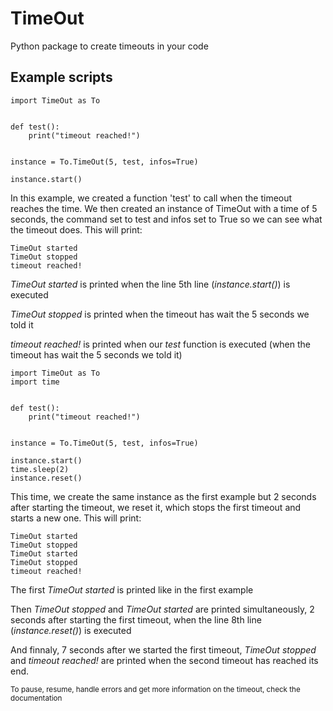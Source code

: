 # TimeOut
Python package to create timeouts in your code

## Example scripts
```
import TimeOut as To


def test():
    print("timeout reached!")


instance = To.TimeOut(5, test, infos=True)

instance.start()
```
In this example, we created a function 'test' to call when the timeout reaches the time.
We then created an instance of TimeOut with a time of 5 seconds, the command set to test and infos set to True so we can see what the timeout does.
This will print:
```
TimeOut started
TimeOut stopped
timeout reached!
```
_TimeOut started_ is printed when the line 5th line (_instance.start()_) is executed

_TimeOut stopped_ is printed when the timeout has wait the 5 seconds we told it

_timeout reached!_ is printed when our _test_ function is executed (when the timeout has wait the 5 seconds we told it)

```
import TimeOut as To
import time


def test():
    print("timeout reached!")


instance = To.TimeOut(5, test, infos=True)

instance.start()
time.sleep(2)
instance.reset()
```
This time, we create the same instance as the first example but 2 seconds after starting the timeout, we reset it, which stops the first timeout and starts a new one.
This will print:
```
TimeOut started
TimeOut stopped
TimeOut started
TimeOut stopped
timeout reached!
```

The first _TimeOut started_ is printed like in the first example

Then _TimeOut stopped_ and _TimeOut started_ are printed simultaneously, 2 seconds after starting the first timeout, when the line 8th line (_instance.reset()_) is executed

And finnaly, 7 seconds after we started the first timeout, _TimeOut stopped_ and _timeout reached!_ are printed when the second timeout has reached its end.


<sub>To pause, resume, handle errors and get more information on the timeout, check the documentation</sub>

